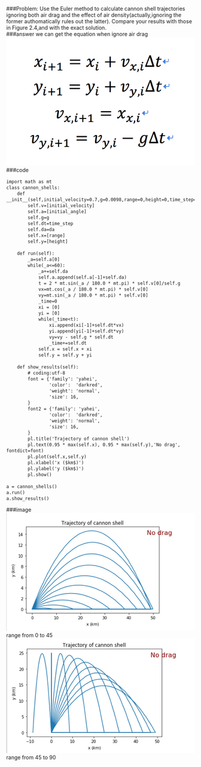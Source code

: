 ###Problem:
Use the Euler method to calculate cannon shell trajectories ignoring both air drag 
and the effect of air density(actually,ignoring the former authomatically rules out the latter).
Compare your results with those in Figure 2.4,and with the exact solution.<br>
###answer
we can get the equation when ignore air drag<br>
![](https://github.com/chenzhuo316/Compuational_physics_N2014301020138/blob/master/gif/QQ20171015-150400%402x.png)<br>
###code
```import pylab as pl
import math as mt
class cannon_shells:
    def __init__(self,initial_velocity=0.7,g=0.0098,range=0,height=0,time_step=0.01,initial_angle=30.0,da=5.0):
        self.v=[initial_velocity]
        self.a=[initial_angle]
        self.g=g
        self.dt=time_step
        self.da=da
        self.x=[range]
        self.y=[height]

    def run(self):
        _a=self.a[0]
        while(_a<=60):    
            _a+=self.da
            self.a.append(self.a[-1]+self.da)
            t = 2 * mt.sin(_a / 180.0 * mt.pi) * self.v[0]/self.g
            vx=mt.cos(_a / 180.0 * mt.pi) * self.v[0]
            vy=mt.sin(_a / 180.0 * mt.pi) * self.v[0]
            _time=0
            xi = [0]
            yi = [0]
            while(_time<t):
                xi.append(xi[-1]+self.dt*vx)
                yi.append(yi[-1]+self.dt*vy)
                vy=vy - self.g * self.dt
                _time+=self.dt
            self.x = self.x + xi
            self.y = self.y + yi

    def show_results(self):
        # coding:utf-8
        font = {'family': 'yahei',
                'color':  'darkred',
                'weight': 'normal',
                'size': 16,
        }
        font2 = {'family': 'yahei',
                'color':  'darkred',
                'weight': 'normal',
                'size': 16,
        }
        pl.title('Trajectory of cannon shell')
        pl.text(0.95 * max(self.x), 0.95 * max(self.y),'No drag', fontdict=font)
        pl.plot(self.x,self.y)
        pl.xlabel('x ($km$)')
        pl.ylabel('y ($km$)')
        pl.show()

a = cannon_shells()
a.run()
a.show_results()
```
###image
![](https://github.com/chenzhuo316/Compuational_physics_N2014301020138/blob/master/gif/4BBCF4D9-347D-4CCD-BA64-5EB26AF7742D.png)<br>
range from 0 to 45
![](https://github.com/chenzhuo316/Compuational_physics_N2014301020138/blob/master/gif/E583A50D-C898-4938-A4B6-DD775FCBBA15.png)<br>
range from 45 to 90
